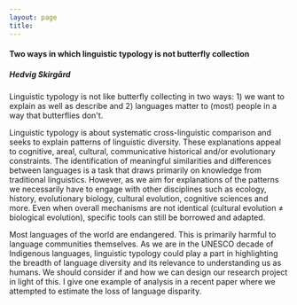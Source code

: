 ```yaml
---
layout: page
title: 
---
```


#### Two ways in which linguistic typology is not butterfly collection

##### _Hedvig Skirgård_

Linguistic typology is not like butterfly collecting in two ways: 1) we want to explain as well as describe and 2) languages matter to (most) people in a way that butterflies don't.

Linguistic typology is about systematic cross-linguistic comparison and seeks to explain patterns of linguistic diversity. These explanations appeal to cognitive, areal, cultural, communicative historical and/or evolutionary constraints. The identification of meaningful similarities and differences between languages is a task that draws primarily on knowledge from traditional linguistics. However, as we aim for explanations of the patterns we necessarily have to engage with other disciplines such as ecology, history, evolutionary biology, cultural evolution, cognitive sciences and more. Even when overall mechanisms are not identical (cultural evolution ≠ biological evolution), specific tools can still be borrowed and adapted.

Most languages of the world are endangered. This is primarily harmful to language communities themselves. As we are in the UNESCO decade of Indigenous languages, linguistic typology could play a part in highlighting the breadth of language diversity and its relevance to understanding us as humans. We should consider if and how we can design our research project in light of this. I give one example of analysis in a recent paper where we attempted to estimate the loss of language disparity.
